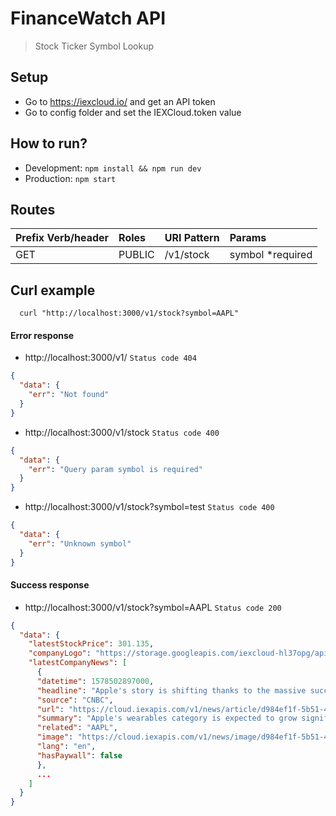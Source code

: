 # FinanceWatch API
> Stock Ticker Symbol Lookup

## Setup
* Go to https://iexcloud.io/ and get an API token
* Go to config folder and set the IEXCloud.token value

## How to run?
* Development: `npm install && npm run dev`
* Production: `npm start`

## Routes

| Prefix Verb/header      | Roles                    | URI Pattern                      | Params
| :-----------------------| :------------------------| :--------------------------------|:--------------------
| GET                     | PUBLIC                   | /v1/stock                        | symbol *required

## Curl example

```shell
  curl "http://localhost:3000/v1/stock?symbol=AAPL"
```

#### Error response
* http://localhost:3000/v1/
`Status code 404`
```json
{
  "data": {
    "err": "Not found"
  }
}
```

* http://localhost:3000/v1/stock
`Status code 400`
```json
{
  "data": {
    "err": "Query param symbol is required"
  }
}
```

* http://localhost:3000/v1/stock?symbol=test
`Status code 400`
```json
{
  "data": {
    "err": "Unknown symbol"
  }
}
```

#### Success response
* http://localhost:3000/v1/stock?symbol=AAPL
`Status code 200`
```json
{
  "data": {
    "latestStockPrice": 301.135,
    "companyLogo": "https://storage.googleapis.com/iexcloud-hl37opg/api/logos/AAPL.png",
    "latestCompanyNews": [
      {
      "datetime": 1578502897000,
      "headline": "Apple's story is shifting thanks to the massive success of AirPods",
      "source": "CNBC",
      "url": "https://cloud.iexapis.com/v1/news/article/d984ef1f-5b51-4994-b1ec-919b149450eb",
      "summary": "Apple's wearables category is expected to grow significantly thanks to the success of new models of AirPods and the Apple Watch.",
      "related": "AAPL",
      "image": "https://cloud.iexapis.com/v1/news/image/d984ef1f-5b51-4994-b1ec-919b149450eb",
      "lang": "en",
      "hasPaywall": false
      },
      ...
    ]
  }
}
```